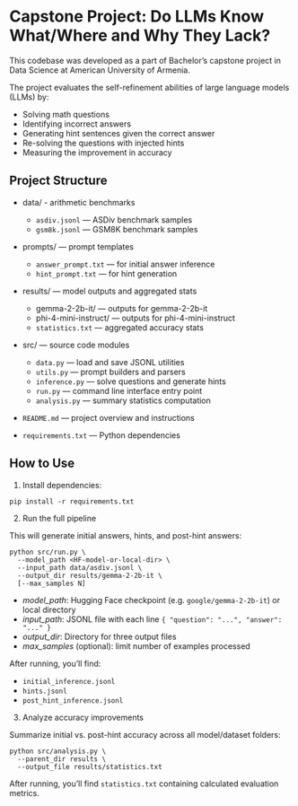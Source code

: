 # Capstone Project: Do LLMs Know What/Where and Why They Lack?

This codebase was developed as a part of Bachelor’s capstone project in Data Science at American University of Armenia.

The project evaluates the self-refinement abilities of large language models (LLMs) by:
- Solving math questions
- Identifying incorrect answers
- Generating hint sentences given the correct answer
- Re-solving the questions with injected hints
- Measuring the improvement in accuracy

## Project Structure


  - data/ - arithmetic benchmarks
    - `asdiv.jsonl` — ASDiv benchmark samples  
    - `gsm8k.jsonl` — GSM8K benchmark samples  

  - prompts/ — prompt templates  
    - `answer_prompt.txt` — for initial answer inference  
    - `hint_prompt.txt` — for hint generation  

  - results/ — model outputs and aggregated stats  
    - gemma-2-2b-it/ — outputs for gemma-2-2b-it
    - phi-4-mini-instruct/ — outputs for phi-4-mini-instruct
    - `statistics.txt` — aggregated accuracy stats  

  - src/ — source code modules  
    - `data.py` — load and save JSONL utilities  
    - `utils.py` — prompt builders and parsers  
    - `inference.py` — solve questions and generate hints  
    - `run.py` — command line interface entry point  
    - `analysis.py` — summary statistics computation  

  - `README.md` — project overview and instructions 

  - `requirements.txt` — Python dependencies  


## How to Use

1. Install dependencies:

```
pip install -r requirements.txt
```

2. Run the full pipeline

This will generate initial answers, hints, and post-hint answers:

```
python src/run.py \
  --model_path <HF-model-or-local-dir> \
  --input_path data/asdiv.jsonl \
  --output_dir results/gemma-2-2b-it \
  [--max_samples N]
```

- *model_path*: Hugging Face checkpoint (e.g. `google/gemma-2-2b-it`) or local directory  
- *input_path*: JSONL file with each line `{ "question": "...", "answer": "..." }`  
- *output_dir*: Directory for three output files  
- *max_samples* (optional): limit number of examples processed  

After running, you’ll find:

- `initial_inference.jsonl`  
- `hints.jsonl`  
- `post_hint_inference.jsonl`  

3. Analyze accuracy improvements

Summarize initial vs. post-hint accuracy across all model/dataset folders:

```
python src/analysis.py \
  --parent_dir results \
  --output_file results/statistics.txt
```

After running, you’ll find `statistics.txt` containing calculated evaluation metrics.
